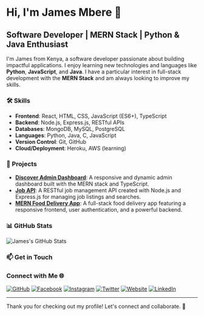 # Hi, I'm James Mbere 👋

## Software Developer | MERN Stack | Python & Java Enthusiast

I'm James from Kenya, a software developer passionate about building impactful applications. I enjoy learning new technologies and languages like **Python**, **JavaScript**, and **Java**. I have a particular interest in full-stack development with the **MERN Stack** and am always looking to improve my skills.

### 🛠️ Skills

- **Frontend**: React, HTML, CSS, JavaScript (ES6+), TypeScript
- **Backend**: Node.js, Express.js, RESTful APIs
- **Databases**: MongoDB, MySQL, PostgreSQL
- **Languages**: Python, Java, C, JavaScript
- **Version Control**: Git, GitHub
- **Cloud/Deployment**: Heroku, AWS (learning)

### 🚀 Projects

- **[Discover Admin Dashboard](https://mnrx.netlify.app)**: A responsive and dynamic admin dashboard built with the MERN stack and TypeScript.
- **[Job API](https://mnrx2020.github.io/jobs-api/)**: A RESTful job management API created with Node.js and Express.js for managing job listings and searches.
- **[MERN Food Delivery App](https://metanextechrx-fooddelivery.netlify.app/)**: A full-stack food delivery app featuring a responsive frontend, user authentication, and a powerful backend.

### 📊 GitHub Stats

![James's GitHub Stats](https://github-readme-stats.vercel.app/api?username=mnrx2020&show_icons=true&hide_title=true&hide=prs&count_private=true&theme=dark)

### 📫 Get in Touch

### Connect with Me 🌐

[![GitHub](https://img.shields.io/badge/GitHub-181717?style=for-the-badge&logo=github)](https://github.com/mnrx2020)
[![Facebook](https://img.shields.io/badge/Facebook-1877F2?style=for-the-badge&logo=facebook&logoColor=white)](https://www.facebook.com/james.nyumbah)
[![Instagram](https://img.shields.io/badge/Instagram-E4405F?style=for-the-badge&logo=instagram&logoColor=white)](https://www.instagram.com/jamesjerry96/)
[![Twitter](https://img.shields.io/badge/Twitter-1DA1F2?style=for-the-badge&logo=twitter&logoColor=white)](https://twitter.com/jamesmbere01)
[![Website](https://img.shields.io/badge/Website-000000?style=for-the-badge&logo=icloud)](https://mnrx.netlify.app/)
[![LinkedIn](https://img.shields.io/badge/LinkedIn-0077B5?style=for-the-badge&logo=linkedin)](https://www.linkedin.com/in/james-mbere-3914ab13b/)


---

Thank you for checking out my profile! Let's connect and collaborate. 🚀
